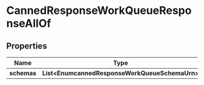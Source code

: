 

# CannedResponseWorkQueueResponseAllOf


## Properties

| Name | Type | Description | Notes |
|------------ | ------------- | ------------- | -------------|
|**schemas** | **List&lt;EnumcannedResponseWorkQueueSchemaUrn&gt;** |  |  [optional] |



